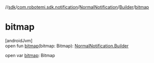 //[sdk](../../../../index.md)/[com.robotemi.sdk.notification](../../index.md)/[NormalNotification](../index.md)/[Builder](index.md)/[bitmap](bitmap.md)

# bitmap

[androidJvm]\
open fun [bitmap](bitmap.md)(bitmap: Bitmap): [NormalNotification.Builder](index.md)

open var [bitmap](bitmap.md): Bitmap
